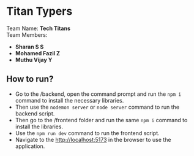 # Titan Typers

Team Name: <b>Tech Titans</b><br>
Team Members:
<b>
- Sharan S S
- Mohamed Fazil Z
- Muthu Vijay Y
</b>

## How to run?
- Go to the /backend, open the command prompt and run the `npm i` command to install the necessary libraries.
- Then use the `nodemon server` or `node server` command to run the backend script.
- Then go to the /frontend folder and run the same `npm i` command to install the libraries.
- Use the `npm run dev` command to run the frontend script.
- Navigate to the <a href='http://localhost:5173'>http://localhost:5173</a> in the browser to use the application.